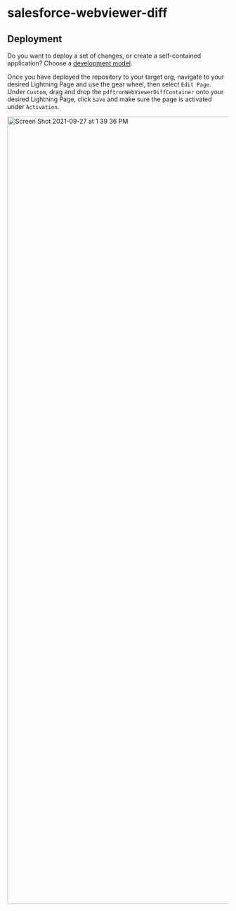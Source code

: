 # salesforce-webviewer-diff

## Deployment

Do you want to deploy a set of changes, or create a self-contained application? Choose a [development model](https://developer.salesforce.com/tools/vscode/en/user-guide/development-models).

Once you have deployed the repository to your target org, navigate to your desired Lightning Page and use the gear wheel, then select `Edit Page`. Under `Custom`, drag and drop the `pdftronWebViewerDiffContainer` onto your desired Lightning Page, click `Save` and make sure the page is activated under `Activation`.

<img width="1792" alt="Screen Shot 2021-09-27 at 1 39 36 PM" src="https://user-images.githubusercontent.com/17137847/134959651-e7548243-4ebd-4cae-9c8a-16ef2dce0337.png">
